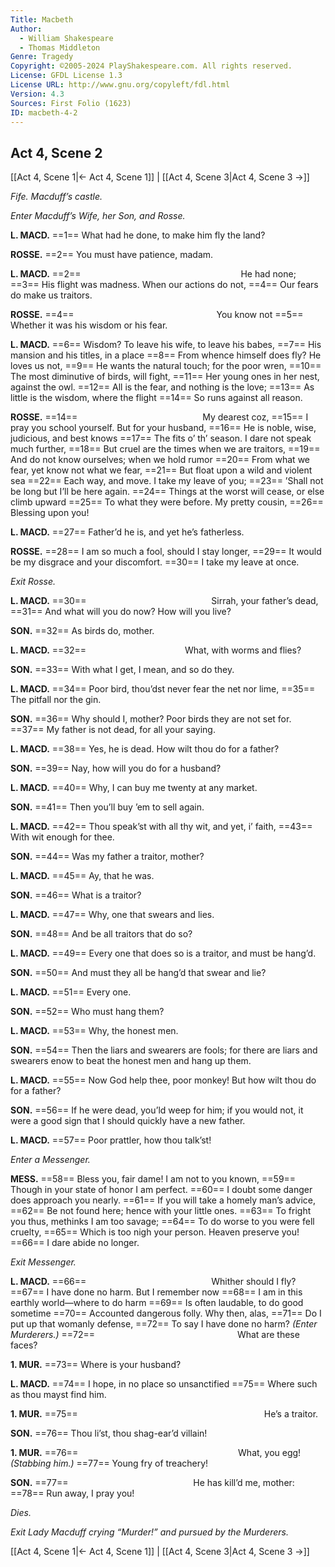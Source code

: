 ```yaml
---
Title: Macbeth
Author: 
  - William Shakespeare
  - Thomas Middleton
Genre: Tragedy
Copyright: ©2005-2024 PlayShakespeare.com. All rights reserved.
License: GFDL License 1.3
License URL: http://www.gnu.org/copyleft/fdl.html
Version: 4.3
Sources: First Folio (1623)
ID: macbeth-4-2
---
```


## Act 4, Scene 2
[[Act 4, Scene 1|← Act 4, Scene 1]] | [[Act 4, Scene 3|Act 4, Scene 3 →]]

*Fife. Macduff’s castle.*

*Enter Macduff’s Wife, her Son, and Rosse.*

**L. MACD.**
==1== What had he done, to make him fly the land?

**ROSSE.**
==2== You must have patience, madam.

**L. MACD.**
==2==                   He had none;
==3== His flight was madness. When our actions do not,
==4== Our fears do make us traitors.

**ROSSE.**
==4==                 You know not
==5== Whether it was his wisdom or his fear.

**L. MACD.**
==6== Wisdom? To leave his wife, to leave his babes,
==7== His mansion and his titles, in a place
==8== From whence himself does fly? He loves us not,
==9== He wants the natural touch; for the poor wren,
==10== The most diminutive of birds, will fight,
==11== Her young ones in her nest, against the owl.
==12== All is the fear, and nothing is the love;
==13== As little is the wisdom, where the flight
==14== So runs against all reason.

**ROSSE.**
==14==               My dearest coz,
==15== I pray you school yourself. But for your husband,
==16== He is noble, wise, judicious, and best knows
==17== The fits o’ th’ season. I dare not speak much further,
==18== But cruel are the times when we are traitors,
==19== And do not know ourselves; when we hold rumor
==20== From what we fear, yet know not what we fear,
==21== But float upon a wild and violent sea
==22== Each way, and move. I take my leave of you;
==23== ’Shall not be long but I’ll be here again.
==24== Things at the worst will cease, or else climb upward
==25== To what they were before. My pretty cousin,
==26== Blessing upon you!

**L. MACD.**
==27== Father’d he is, and yet he’s fatherless.

**ROSSE.**
==28== I am so much a fool, should I stay longer,
==29== It would be my disgrace and your discomfort.
==30== I take my leave at once.

*Exit Rosse.*

**L. MACD.**
==30==               Sirrah, your father’s dead,
==31== And what will you do now? How will you live?

**SON.**
==32== As birds do, mother.

**L. MACD.**
==32==            What, with worms and flies?

**SON.**
==33== With what I get, I mean, and so do they.

**L. MACD.**
==34== Poor bird, thou’dst never fear the net nor lime,
==35== The pitfall nor the gin.

**SON.**
==36== Why should I, mother? Poor birds they are not set for.
==37== My father is not dead, for all your saying.

**L. MACD.**
==38== Yes, he is dead. How wilt thou do for a father?

**SON.**
==39== Nay, how will you do for a husband?

**L. MACD.**
==40== Why, I can buy me twenty at any market.

**SON.**
==41== Then you’ll buy ’em to sell again.

**L. MACD.**
==42== Thou speak’st with all thy wit, and yet, i’ faith,
==43== With wit enough for thee.

**SON.**
==44== Was my father a traitor, mother?

**L. MACD.**
==45== Ay, that he was.

**SON.**
==46== What is a traitor?

**L. MACD.**
==47== Why, one that swears and lies.

**SON.**
==48== And be all traitors that do so?

**L. MACD.**
==49== Every one that does so is a traitor, and must be hang’d.

**SON.**
==50== And must they all be hang’d that swear and lie?

**L. MACD.**
==51== Every one.

**SON.**
==52== Who must hang them?

**L. MACD.**
==53== Why, the honest men.

**SON.**
==54== Then the liars and swearers are fools; for there are liars and swearers enow to beat the honest men and hang up them.

**L. MACD.**
==55== Now God help thee, poor monkey! But how wilt thou do for a father?

**SON.**
==56== If he were dead, you’ld weep for him; if you would not, it were a good sign that I should quickly have a new father.

**L. MACD.**
==57== Poor prattler, how thou talk’st!

*Enter a Messenger.*

**MESS.**
==58== Bless you, fair dame! I am not to you known,
==59== Though in your state of honor I am perfect.
==60== I doubt some danger does approach you nearly.
==61== If you will take a homely man’s advice,
==62== Be not found here; hence with your little ones.
==63== To fright you thus, methinks I am too savage;
==64== To do worse to you were fell cruelty,
==65== Which is too nigh your person. Heaven preserve you!
==66== I dare abide no longer.

*Exit Messenger.*

**L. MACD.**
==66==               Whither should I fly?
==67== I have done no harm. But I remember now
==68== I am in this earthly world—where to do harm
==69== Is often laudable, to do good sometime
==70== Accounted dangerous folly. Why then, alas,
==71== Do I put up that womanly defense,
==72== To say I have done no harm?
*(Enter Murderers.)*
==72==                 What are these faces?

**1. MUR.**
==73== Where is your husband?

**L. MACD.**
==74== I hope, in no place so unsanctified
==75== Where such as thou mayst find him.

**1. MUR.**
==75==                      He’s a traitor.

**SON.**
==76== Thou li’st, thou shag-ear’d villain!

**1. MUR.**
==76==                   What, you egg!
*(Stabbing him.)*
==77== Young fry of treachery!

**SON.**
==77==               He has kill’d me, mother:
==78== Run away, I pray you!

*Dies.*

*Exit Lady Macduff crying “Murder!” and pursued by the Murderers.*

[[Act 4, Scene 1|← Act 4, Scene 1]] | [[Act 4, Scene 3|Act 4, Scene 3 →]]